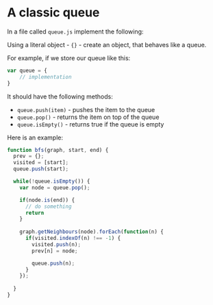 # A classic queue

In a file called `queue.js` implement the following:

Using a literal object - `{}` - create an object, that behaves like a queue.

For example, if we store our queue like this:

```javascript
var queue = {
    // implementation
}
```

It should have the following methods:

* `queue.push(item)` - pushes the item to the queue
* `queue.pop()` - returns the item on top of the queue
* `queue.isEmpty()` - returns true if the queue is empty

Here is an example:

```javascript
function bfs(graph, start, end) {
  prev = {};
  visited = [start];
  queue.push(start);

  while(!queue.isEmpty()) {
    var node = queue.pop();

    if(node.is(end)) {
      // do something
      return
    }
    
    graph.getNeighbours(node).forEach(function(n) {
      if(visited.indexOf(n) !== -1) {
        visited.push(n);
        prev[n] = node;

        queue.push(n);
      }
    });
  
  }
}
```